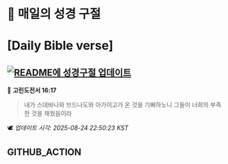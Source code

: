 # 🙏 매일의 성경 구절
# [Daily Bible verse]
## [![README에 성경구절 업데이트](https://github.com/DONGSUKA/first_test/actions/workflows/update-readme-bible.yml/badge.svg)](https://github.com/DONGSUKA/first_test/actions/workflows/update-readme-bible.yml)
<!-- START_BIBLE_VERSE -->
📖 **고린도전서 16:17**
> 내가 스데바나와 브드나도와 아가이고가 온 것을 기뻐하노니 그들이 너희의 부족한 것을 채웠음이라

🕊️ _업데이트 시각: 2025-08-24 22:50:23 KST_
  <!-- END_BIBLE_VERSE -->
## GITHUB_ACTION
